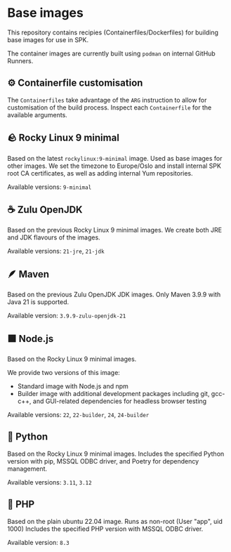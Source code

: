 # Base images

This repository contains recipies (Containerfiles/Dockerfiles) for building base images for use in SPK.

The container images are currently built using `podman` on internal GitHub Runners.

## ⚙️ Containerfile customisation

The `Containerfiles` take advantage of the `ARG` instruction to allow for customisation of the build process.
Inspect each `Containerfile` for the available arguments.

## 🪨 Rocky Linux 9 minimal

Based on the latest `rockylinux:9-minimal` image.
Used as base images for other images.
We set the timezone to Europe/Oslo and install internal SPK root CA certificates,
as well as adding internal Yum repositories.

Available versions: `9-minimal`

## ☕️ Zulu OpenJDK

Based on the previous Rocky Linux 9 minimal images.
We create both JRE and JDK flavours of the images.

Available versions: `21-jre`, `21-jdk`

## 🪶 Maven

Based on the previous Zulu OpenJDK JDK images.
Only Maven 3.9.9 with Java 21 is supported.

Available version: `3.9.9-zulu-openjdk-21`

## 🟩 Node.js

Based on the Rocky Linux 9 minimal images.

We provide two versions of this image:

* Standard image with Node.js and npm
* Builder image with additional development packages including git, gcc-c++,
  and GUI-related dependencies for headless browser testing

Available versions: `22`, `22-builder`, `24`, `24-builder`

## 🐍 Python

Based on the Rocky Linux 9 minimal images.
Includes the specified Python version with pip, MSSQL ODBC driver, and Poetry for dependency management.

Available versions: `3.11`, `3.12`

## 🐘 PHP

Based on the plain ubuntu 22.04 image. Runs as non-root (User "app", uid 1000)
Includes the specified PHP version with MSSQL ODBC driver.

Available version: `8.3`
